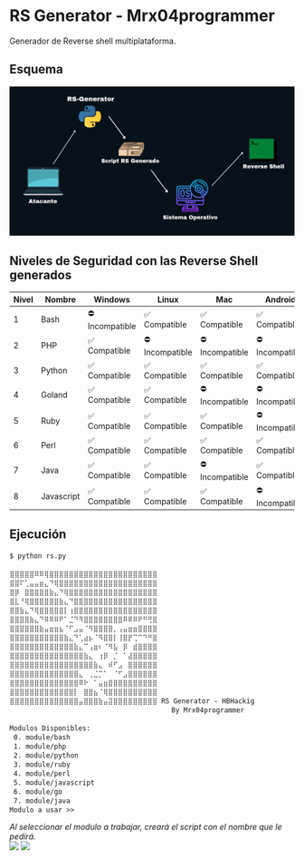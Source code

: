 
# RS Generator - Mrx04programmer

Generador de Reverse shell multiplataforma.

## Esquema
![Esquema](https://raw.githubusercontent.com/mrx04programmer/RS-Generator/master/squema.png)
## Niveles de Seguridad con las Reverse Shell generados

| Nivel | Nombre | Windows| Linux | Mac | Android |  
| ------------- | ------------- |--|--|--|-
|1| Bash |  :no_entry: Incompatible | :white_check_mark: Compatible |:white_check_mark: Compatible| :white_check_mark: Compatible|
|2| PHP  |  :white_check_mark: Compatible|:no_entry: Incompatible | :no_entry:Incompatible | :no_entry:Incompatible|
|3| Python | :white_check_mark: Compatible| :white_check_mark: Compatible| :white_check_mark: Compatible | :white_check_mark: Compatible|
|4| Goland | :white_check_mark: Compatible | :white_check_mark: Compatible| :no_entry:Incompatible| :no_entry:Incompatible|
|5| Ruby | :white_check_mark: Compatible| :white_check_mark: Compatible | :white_check_mark: Compatible | :no_entry:Incompatible
|6| Perl | :white_check_mark: Compatible | :white_check_mark: Compatible | :white_check_mark: Compatible| :white_check_mark: Compatible
|7| Java |:white_check_mark: Compatible| :white_check_mark: Compatible | :no_entry:Incompatible|:white_check_mark: Compatible |
|8| Javascript | :white_check_mark: Compatible| :white_check_mark: Compatible| :white_check_mark: Compatible |:no_entry:Incompatible|

## Ejecución

```
$ python rs.py

⣿⣿⣿⣿⣿⠿⠿⢿⣿⣿⣿⣿⣿⣿⣿⣿⣿⣿⣿⣿⣿⣿⣿⣿⣿⣿⣿⣿⣿⣿
⣿⣿⠏⢁⣤⣤⣶⣄⠙⢿⣿⣿⣿⣿⣿⣿⣿⣿⣿⣿⣿⣿⣿⣿⣿⣿⣿⣿⣿⣿
⣿⡿⠀⣿⣿⣿⣿⣿⣷⣄⠙⢿⣿⣿⣿⣿⣿⣿⣿⣿⣿⣿⣿⣿⣿⣿⣿⣿⣿⣿
⣿⣇⠘⢿⣿⣿⣿⣿⣿⣿⣷⣄⠙⣿⣿⣿⣿⣿⣿⣿⣿⣿⣿⣿⣿⣿⣿⣿⣿⣿
⣿⣿⣷⣄⠙⢿⣿⣿⣿⣿⣿⡇⢰⣿⣿⣿⣿⣿⣿⣿⣿⣿⣿⣿⣿⣿⣿⣿⣿⣿
⣿⣿⣿⣿⣷⣄⠙⠿⠿⠿⠟⠁⣈⠙⠻⣿⣿⣿⣿⣿⣿⣿⣿⠿⠿⠿⠟⠛⢛⣿
⣿⣿⣿⣿⣿⣿⣷⣤⣶⣶⣦⠈⠋⣠⣤⠈⠻⣿⣿⣿⣿⡀⢠⣤⣶⣶⣿⣿⣿⣿
⣿⣿⣿⣿⣿⣿⣿⣿⣿⣿⣿⣷⣄⠙⢁⣴⡦⠈⠻⣿⣿⡇⢸⣿⡟⢉⠉⠙⠛⣿
⣿⣿⣿⣿⣿⣿⣿⣿⣿⣿⣿⣿⣿⣷⣄⠉⢠⣶⠆⠈⠻⣧⠀⡿⠀⣾⣿⣿⣿⣿
⣿⣿⣿⣿⣿⣿⣿⣿⣿⣿⣿⣿⣿⣿⣿⣷⣄⠀⢰⡿⠀⡈⠀⠁⣼⣿⣿⣿⣿⣿
⣿⣿⣿⣿⣿⣿⣿⣿⣿⣿⣿⣿⣿⣿⣿⣿⣿⣷⣄⠀⠾⠋⣠⠀⣿⣿⣿⣿⣿⣿
⣿⣿⣿⣿⣿⣿⣿⣿⣿⣿⣿⣿⣿⣿⣄⠀⢀⣈⡉⠁⠀⠈⠋⣠⣿⣿⣿⣿⣿⣿
⣿⣿⣿⣿⣿⣿⣿⣿⣿⣿⣿⣿⣿⣿⠿⠗⠀⠁⣤⣶⣿⣿⣿⣿⣿⣿⣿⣿⣿⣿
⣿⣿⣿⣿⣿⣿⣿⣿⣿⣿⣿⣿⣿⡇⠀⣿⣿⣦⠈⢿⣿⣿⣿⣿⣿⣿⣿⣿⣿⣿
⣿⣿⣿⣿⣿⣿⣿⣿⣿⣿⣿⣿⣿⣿⣤⣿⣿⣿⣷⣤⣽⣿⣿⣿⣿⣿⣿⣿⣿⣿ RS Generator - HBHackig
                                        By Mrx04programmer

Modulos Disponibles:
 0. module/bash
 1. module/php
 2. module/python
 3. module/ruby
 4. module/perl
 5. module/javascript
 6. module/go
 7. module/java
Modulo a usar >>
```
*Al seleccionar el modulo a trabajar, creará el script con el nombre que le pedirá.*
<br><a href="#"><img src="https://img.shields.io/badge/Versión%20De%20Software-1.0.2-b?style=plastic&color=white&logoColor=black"></a>
<a href="#"><img src="https://img.shields.io/badge/Lenguaje%20Utilizado-python3.7-b?style=plastic&logo=python&color=black&logoColor=yellow"></a>



